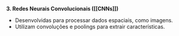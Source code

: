 
**3. Redes Neurais Convolucionais ([[CNNs]])**

* Desenvolvidas para processar dados espaciais, como imagens.
* Utilizam convoluções e poolings para extrair características.